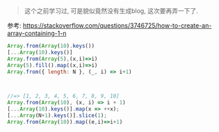 > 这个之前学习过, 可是貌似竟然没有生成blog, 这次要再弄一下了.

参考: https://stackoverflow.com/questions/3746725/how-to-create-an-array-containing-1-n



```js
Array.from(Array(10).keys())
[...Array(10).keys()]
Array.from(Array(5),(x,i)=>i)
Array(5).fill().map((x,i)=>i)
Array.from({ length: N }, (_, i) => i+1)



//=> [1, 2, 3, 4, 5, 6, 7, 8, 9, 10]
Array.from(Array(10), (x, i) => i + 1)
[...Array(10).keys()].map(x => ++x);
[...Array(N+1).keys()].slice(1);
Array.from(Array(10)).map((e,i)=>i+1)
```

